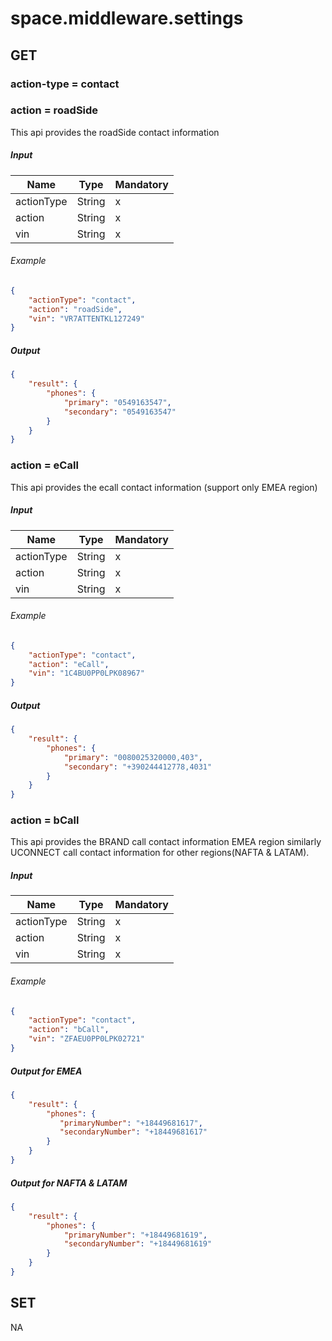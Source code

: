 ﻿# space.middleware.settings

## GET

### action-type = contact

### action = roadSide

This api provides the roadSide contact information

##### Input

| Name       | Type   | Mandatory |
|------------|--------|-----------|
| actionType | String | x         |
| action     | String | x         |
| vin        | String | x         |

###### Example

```json
{
    "actionType": "contact",
    "action": "roadSide",
    "vin": "VR7ATTENTKL127249"
}
```

##### Output

```json
{
    "result": {
        "phones": {
            "primary": "0549163547",
            "secondary": "0549163547"
        }
    }
}
```

### action = eCall

This api provides the ecall contact information (support only EMEA region)

##### Input

| Name       | Type   | Mandatory |
|------------|--------|-----------|
| actionType | String | x         |
| action     | String | x         |
| vin        | String | x         |

###### Example

```json
{
    "actionType": "contact",
    "action": "eCall",
    "vin": "1C4BU0PP0LPK08967"
}
```

##### Output

```json
{
    "result": {
        "phones": {
            "primary": "0080025320000,403",
            "secondary": "+390244412778,4031"
        }
    }
}
```

### action = bCall

This api provides the BRAND call contact information EMEA region similarly
UCONNECT call contact information for other regions(NAFTA & LATAM).

##### Input

| Name       | Type   | Mandatory |
|------------|--------|-----------|
| actionType | String | x         |
| action     | String | x         |
| vin        | String | x         |

###### Example

```json
{
    "actionType": "contact",
    "action": "bCall",
    "vin": "ZFAEU0PP0LPK02721"
}
```

##### Output for EMEA

```json
{
    "result": {
        "phones": {
           "primaryNumber": "+18449681617",
           "secondaryNumber": "+18449681617"
        }
    }
}
```

##### Output for NAFTA & LATAM

```json
{
    "result": {
        "phones": {
            "primaryNumber": "+18449681619",
            "secondaryNumber": "+18449681619"
        }
    }
}
```

## SET

NA
